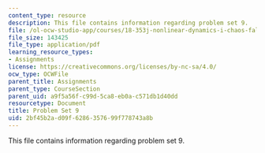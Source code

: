 ```yaml
---
content_type: resource
description: This file contains information regarding problem set 9.
file: /ol-ocw-studio-app/courses/18-353j-nonlinear-dynamics-i-chaos-fall-2012/2bf45b2ad09f6286357699f778743a8b_MIT18_353JF12_pset9.pdf
file_size: 143425
file_type: application/pdf
learning_resource_types:
- Assignments
license: https://creativecommons.org/licenses/by-nc-sa/4.0/
ocw_type: OCWFile
parent_title: Assignments
parent_type: CourseSection
parent_uid: a9f5a56f-c99d-5ca8-eb0a-c571db1d40dd
resourcetype: Document
title: Problem Set 9
uid: 2bf45b2a-d09f-6286-3576-99f778743a8b
---
```

This file contains information regarding problem set 9.